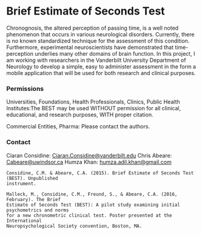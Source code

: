 # Brief Estimate of Seconds Test

Chronognosis, the altered perception of passing time, is a well noted phenomenon that occurs in various neurological disorders. Currently, there is no known standardized technique for the assessment of this condition. Furthermore, experimental neuroscientists have demonstrated that time-perception underlies many other domains of brain function. In this project, I am working with researchers in the Vanderbilt University Department of Neurology to develop a simple, easy to administer assessment in the form a mobile application that will be used for both research and clinical purposes.

### Permissions
Universities, Foundations, Health Professionals, Clinics, Public Health Institutes:The BEST may be used WITHOUT permission for all clinical, educational, and research purposes, WITH proper citation.

Commercial Entities, Pharma: Please contact the authors.

### Contact

Ciaran Considine: Ciaran.Considine@vanderbilt.edu
Chris Abeare: Cabeare@uwindsor.ca
Humza Khan: humza.adil.khan@gmail.com

```
Considine, C.M. & Abeare, C.A. (2015). Brief Estimate of Seconds Test (BEST). Unpublished
instrument.

Malleck, M., Considine, C.M., Freund, S., & Abeare, C.A. (2016, February). The Brief
Estimate of Seconds Test (BEST): A pilot study examining initial psychometrics and norms
for a new chronometric clinical test. Poster presented at the International
Neuropsychological Society convention, Boston, MA.
```
